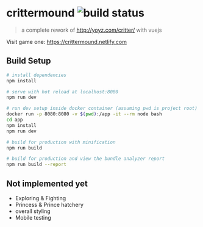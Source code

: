# crittermound ![build status](https://travis-ci.com/Chimney42/crittermound.svg?branch=master)

> a complete rework of http://yoyz.com/critter/ with vuejs

Visit game one: https://crittermound.netlify.com

## Build Setup

``` bash
# install dependencies
npm install

# serve with hot reload at localhost:8080
npm run dev

# run dev setup inside docker container (assuming pwd is project root)
docker run -p 8080:8080 -v $(pwd):/app -it --rm node bash
cd app
npm install
npm run dev

# build for production with minification
npm run build

# build for production and view the bundle analyzer report
npm run build --report
```

## Not implemented yet
 * Exploring & Fighting
 * Princess & Prince hatchery
 * overall styling
 * Mobile testing

